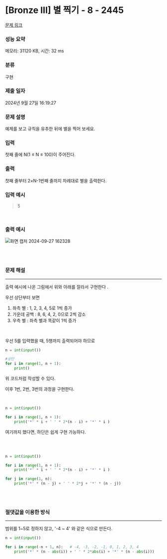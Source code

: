 # [Bronze III] 별 찍기 - 8 - 2445 

[문제 링크](https://www.acmicpc.net/problem/2445) 

### 성능 요약

메모리: 31120 KB, 시간: 32 ms

### 분류

구현

### 제출 일자

2024년 9월 27일 16:19:27

### 문제 설명

<p>예제를 보고 규칙을 유추한 뒤에 별을 찍어 보세요.</p>

### 입력 

 <p>첫째 줄에 N(1 ≤ N ≤ 100)이 주어진다.</p>

### 출력 

 <p>첫째 줄부터 2×N-1번째 줄까지 차례대로 별을 출력한다.</p>


### 입력 예시
> 5

<br>

### 출력 예시
![화면 캡처 2024-09-27 162328](https://github.com/user-attachments/assets/a7a5e963-226d-4154-9420-7091403adc1b)

<br><br>

 ### 문제 해설
 ***
 출력 예시에 나온 그림에서 위와 아래를 잘라서 구현한다 .<br>

 우선 상단부터 보면<br>
 1. 좌측 별 : 1, 2, 3, 4, 5로 1씩 증가    
 2. 가운데 공백 : 8, 6, 4, 2, 0으로 2씩 감소
 3. 우측 별 : 좌측 별과 똑같이 1씩 증가
<br>

우선 5를 입력했을 때, 5행까지 출력되어야 하므로
```py
n = int(input())

#상단 
for i in range(1, n + 1):
    print()
```
위 코드처럼 작성할 수 있다. <br>

이후 1번, 2번, 3번의 과정을 구현한다.

 <br>
 
```py
n = int(input())

for i in range(1, n + 1):
    print('*' * i + ' ' * 2*(n - i) + '*' * i )
```

여기까지 했다면, 하단은 쉽게 구현 가능하다.

<br><br>


```py
n = int(input())

for i in range(1, n + 1):
    print('*' * i + ' ' * 2*(n - i) + '*' * i )

for j in range(1, n):
    print('*' * (n - j) + ' ' * 2*j + '*' * (n - j))     
```
<br><br>

### 절댓값을 이용한 방식
***
범위를 1~5로 정하지 않고, '-4 ~ 4' 와 같은 식으로 만든다.

```py
n = int(input())

for i in range(-n + 1, n):   # -4, -3, -2, -1, 0, 1, 2, 3, 4
    print('*' * (n - abs(i)) + ' ' * 2*abs(i) + '*' * (n - abs(i)))  
```
